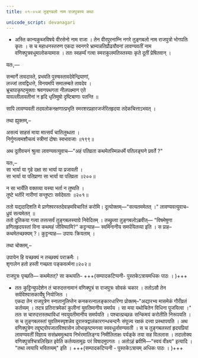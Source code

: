 ```yaml
---
title: ०१-०५अ तुङ्गबलो नाम राजपुत्रस्य कथा

unicode_script: devanagari
---
```


  - अस्ति कान्यकुब्जविषये वीरसेनो नाम राजा । तेन वीरपुरनाम्नि नगरे तुङ्गबलो नाम राजपुत्रो भोगपतिः कृतः । स च महाधनस्तरुण एकदा स्वनगरे भ्राम्यन्नतिप्रौढयौवनां लावण्यवतीं नाम वणिक्पुत्रवधूमालोकयामास । ततः स्वहर्म्यं गत्वा स्मराकुलमतिस्तस्याः कृते दूतीं प्रेषितवान् ।


यतः,—  

सन्मार्गे तावदास्ते, प्रभवति पुरुषस्तावदेवेन्द्रियाणां,  
लज्जां तावद्विधत्ते, विनयमपि समालम्बते तावदेव ।  
भ्रूचापाकृष्टमुक्ताः श्रवणपथगता नीलपक्ष्माण एते  
यावल्लीलावतीनां न हृदि धृतिमुषो दृष्टिबाणाः पतन्ति ॥

सापि लावण्यवती तदवलोकनक्षणात्प्रभृति स्मरशरप्रहारजर्जरितहृदया तदेकचित्ताऽभवत् ।  

तथा ह्युक्तम्,–

असत्यं साहसं माया मात्सर्यं चातिलुब्धता ।  
निर्गुणत्वमशौचत्वं स्त्रीणां दोषाः स्वभावजाः ॥१९९॥  

अथ दूतीवचनं श्रुत्वा लावण्यवत्युवाच—"अहं पतिव्रता कथमेतस्मिन्नधर्मे पतिलङ्घने प्रवर्ते ?"  

यतः,–  
सा भार्या या गृहे दक्षा सा भार्या या प्रजावती ।  
सा भार्या या पतिप्राणा सा भार्या या पतिव्रता ॥२००॥  

न सा भार्येति वक्तव्या यस्या भर्ता न तुष्यति ।  
तुष्टे भर्तरि नारीणां सन्तुष्टाः सर्वदेवताः ॥२०१॥


ततो यद्यदादिशति मे प्राणेश्वरस्तदेवाहमविचारितं करोमि। दूत्योक्तम्—"सत्यतममेतत् ।" लावण्यवत्युवाच– ध्रुवं सत्यमेतत् ॥  
ततो दूतिकया गत्वा तत्तत्सर्वं तुङ्गबलस्याग्रे निवेदितम् । तच्छ्रुत्वा तुङ्गबलोऽब्रवीत्— "विषमेषुणा व्रणितहृदयस्तां विना कथमहं जीविष्यामि?" कट्टन्याह— स्वमिनानीय समर्पयितव्या इति । स प्राह– कथमेतच्छक्यम् ?। कुट्टन्याह— उपायः क्रियताम् ।

तथा चोक्तम्,–

उपायेन हि यच्छक्यं न तच्छक्यं पराक्रमैः ।  
शृगालेन हतो हस्ती गच्छता पङ्कवर्त्मना॥२०२॥  

राजपुत्रः पृच्छति— कथमेतत्? सा कथयति– +++(सम्पादकटिप्पनी- पुस्तकेऽत्रायमधिकः पाठः । )+++

<div class="js_include" url="../../upakathAH/01-06_karpUratilako_nAma_hastinaH_kathA/"  newLevelForH1="3" includeTitle="true"> </div>


  - ततः कुट्टिन्युपदेशेन तं चारुदत्तनामानं वणिक्पुत्रं स राजपुत्रः सोवकं चकार । ततोऽसौ  तेन सर्वविश्वासकार्येषु नियोजितः ।  
एकदा तेन राजपुत्रेण स्नातानुलिप्तेन कनकरत्नालङ्कारधारिणा प्रोक्तम्–"अद्यारभ्य मासमेकं गौरीव्रतं कर्तव्यम् । तदत्र प्रतिरात्रमेकां कुलीनां युवतिमानीय समर्पय । सा मया यथोचितेन विधिना पूजयित्वा ।" ततः स चारुदत्तस्तथाविधां नवयुवतीमानीय समर्पयति । पश्चात्प्रच्छन्नः सन्किमयं करोतीति निरूपयति । स च तुङ्गबलस्तां युवतिमस्पृशन्नेव दूरास्त्रद्वालंकारगन्धचन्दनैः संपूज्य रक्षकं दत्त्वा प्रस्थापयति । अथ वणिक्पुत्रेण तद्दृष्ट्वोपजातविश्वासेन लोभाकृष्टमनसा स्ववधूर्लावण्यवती । स च तुङ्गबलस्तां हृदयप्रियां लावण्यवतीं विज्ञाय ससंभ्रममुत्थाय निर्भरमालिङ्ग्य निमीलिताक्षः पर्यङ्के तया सह विललास । तदालोक्य वणिक्पुत्रश्चित्रलिखित इवेति कर्तव्यतामूढः परं विषादमुपगतः । अतोऽहं ब्रवीमि—"स्वयं वीक्ष्य" इत्यादि । "तथा त्वयापि भवितव्यम्" इति ।  +++(सम्पादकटिप्पनी - पुस्तकेऽत्रायम् अधिकः पाठः । )+++
